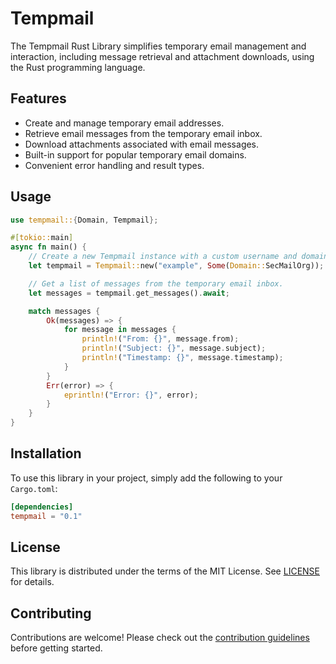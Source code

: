 # Tempmail

The Tempmail Rust Library simplifies temporary email management and interaction, including message retrieval and attachment downloads, using the Rust programming language.

## Features

- Create and manage temporary email addresses.
- Retrieve email messages from the temporary email inbox.
- Download attachments associated with email messages.
- Built-in support for popular temporary email domains.
- Convenient error handling and result types.

## Usage

```rust
use tempmail::{Domain, Tempmail};

#[tokio::main]
async fn main() {
    // Create a new Tempmail instance with a custom username and domain.
    let tempmail = Tempmail::new("example", Some(Domain::SecMailOrg));

    // Get a list of messages from the temporary email inbox.
    let messages = tempmail.get_messages().await;

    match messages {
        Ok(messages) => {
            for message in messages {
                println!("From: {}", message.from);
                println!("Subject: {}", message.subject);
                println!("Timestamp: {}", message.timestamp);
            }
        }
        Err(error) => {
            eprintln!("Error: {}", error);
        }
    }
}
```

## Installation

To use this library in your project, simply add the following to your `Cargo.toml`:

```toml
[dependencies]
tempmail = "0.1"
```

## License

This library is distributed under the terms of the MIT License. See [LICENSE](LICENSE) for details.

## Contributing

Contributions are welcome! Please check out the [contribution guidelines](CONTRIBUTING.md) before getting started.

